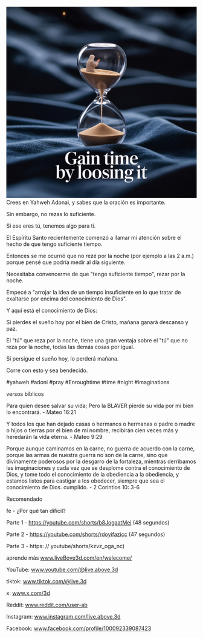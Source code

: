 ![Video cover image](../cover.jpeg)
Crees en Yahweh Adonai, y sabes que la oración es importante.

Sin embargo, no rezas lo suficiente.

Si ese eres tú, tenemos algo para ti.

El Espíritu Santo recientemente comenzó a llamar mi atención sobre el hecho de que tengo suficiente tiempo.

Entonces se me ocurrió que no rezé por la noche (por ejemplo a las 2 a.m.) porque pensé que podría medir al día siguiente.

Necesitaba convencerme de que "tengo suficiente tiempo", rezar por la noche.

Empecé a "arrojar la idea de un tiempo insuficiente en lo que tratar de exaltarse por encima del conocimiento de Dios".

Y aquí está el conocimiento de Dios:

Si pierdes el sueño hoy por el bien de Cristo, mañana ganará descanso y paz.

El "tú" que reza por la noche, tiene una gran ventaja sobre el "tú" que no reza por la noche, todas las demás cosas por igual.

Si persigue el sueño hoy, lo perderá mañana.

Corre con esto y sea bendecido.


#yahweh #adoni #pray #Enroughtime #time #night #imaginations


versos bíblicos

Para quien desee salvar su vida; Pero la BLAVER pierde su vida por mi bien lo encontrará. - Mateo 16:21

Y todos los que han dejado casas o hermanos o hermanas o padre o madre o hijos o tierras por el bien de mi nombre, recibirán cien veces más y heredarán la vida eterna. - Mateo 9:29

Porque aunque caminamos en la carne, no guerra de acuerdo con la carne, porque las armas de nuestra guerra no son de la carne, sino que divinamente poderosos por la desgarro de la fortaleza, mientras derribamos las imaginaciones y cada vez que se desplome contra el conocimiento de Dios, y tome todo el conocimiento de la obediencia a la obediencia, y estamos listos para castigar a los obedecer, siempre que sea el conocimiento de Dios. cumplido. - 2 Corintios 10: 3-6


Recomendado

fe - ¿Por qué tan difícil?

Parte 1 - https://youtube.com/shorts/b8JogaatMei (48 segundos)

Parte 2 - https://youtube.com/shorts/rdoyifazicc (47 segundos)

Parte 3 - https: // youtube/shorts/kzvz_oga_nc)


aprende más www.liveBove3d.com/en/welecome/

YouTube: www.youtube.com/@live.above.3d

tiktok: www.tiktok.com/@live.3d

x: www.x.com/3d

Reddit: www.reddit.com/user-ab

Instagram: www.instagram.com/live.above.3d

Facebook: www.facebook.com/profile/100092339087423

